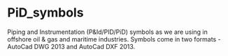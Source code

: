 # PiD_symbols

Piping and Instrumentation (P&Id/PID/PiD) symbols as we are using in offshore oil & gas and maritime industries.
Symbols come in two formats - AutoCad DWG 2013 and AutoCad DXF 2013.
 
